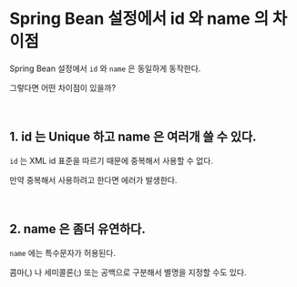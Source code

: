 # Spring Bean 설정에서 id 와 name 의 차이점

Spring Bean 설정에서 `id` 와 `name` 은 동일하게 동작한다.

그렇다면 어떤 차이점이 있을까?

<br>

## 1. id 는 Unique 하고 name 은 여러개 쓸 수 있다.

`id` 는 XML id 표준을 따르기 때문에 중복해서 사용할 수 없다.

만약 중복해서 사용하려고 한다면 에러가 발생한다.

<br>

## 2. name 은 좀더 유연하다.

`name` 에는 특수문자가 허용된다.

콤마(,) 나 세미콜론(;) 또는 공백으로 구분해서 별명을 지정할 수도 있다.
